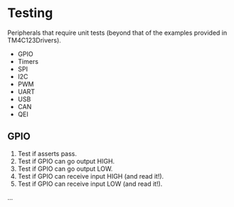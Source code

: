 # Testing

Peripherals that require unit tests (beyond that of the examples provided in TM4C123Drivers).

- GPIO
- Timers
- SPI
- I2C
- PWM
- UART
- USB
- CAN
- QEI

## GPIO

1. Test if asserts pass.
2. Test if GPIO can go output HIGH.
3. Test if GPIO can go output LOW.
4. Test if GPIO can receive input HIGH (and read it!).
5. Test if GPIO can receive input LOW (and read it!).

...
